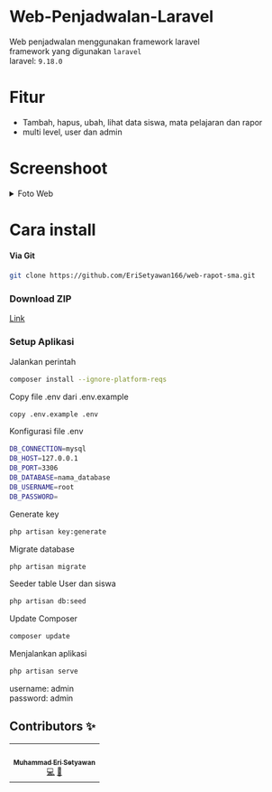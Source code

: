 # Web-Penjadwalan-Laravel
Web penjadwalan menggunakan framework laravel
<br>
framework yang digunakan `laravel` 
<br>
laravel: `9.18.0`

# Fitur
- Tambah, hapus, ubah, lihat data siswa, mata pelajaran dan rapor
- multi level, user dan admin

# Screenshoot
<details>
    <summary>Foto Web</summary>
    <br>

|  |  |
| :---:  | :---:  |
| ![](screenshot/login.png)            | ![](screenshot/dashboard_admin.png)          
![](screenshot/siswa.png)  | ![](screenshot/matpel.png)            
![](screenshot/lihat.png)               | ![](screenshot/rapor_admin.png)   
![](screenshot/nilai_siswa.png)                            | ![](screenshot/dashboard_user.png)  
![](screenshot/ubah_password.png)            | ![](screenshot/rapor_user.png)                


</details>  

# Cara install

#### Via Git
```bash
git clone https://github.com/EriSetyawan166/web-rapot-sma.git
```

### Download ZIP
[Link](https://github.com/EriSetyawan166/web-rapot-sma/archive/refs/heads/master.zip)

### Setup Aplikasi
Jalankan perintah 
```bash
composer install --ignore-platform-reqs
```
Copy file .env dari .env.example
```bash
copy .env.example .env
```
Konfigurasi file .env
```bash
DB_CONNECTION=mysql
DB_HOST=127.0.0.1
DB_PORT=3306
DB_DATABASE=nama_database
DB_USERNAME=root
DB_PASSWORD=
```
Generate key
```bash
php artisan key:generate
```
Migrate database
```bash
php artisan migrate
```
Seeder table User dan siswa
```bash
php artisan db:seed
```

Update Composer
```bash
composer update
```

Menjalankan aplikasi
```bash
php artisan serve
```

username: admin
<br>
password: admin

## Contributors ✨
<table>
  <tr>
    <td align="center"><a href="https://github.com/EriSetyawan166"><img src="https://avatars.githubusercontent.com/u/72864742?v=4" width="100px;" alt=""/><br /><sub><b>Muhammad Eri Setyawan</b></sub></a><br/><a href="#" title="Code">💻</a> <a href="#" title="Documentation">📖</td>
  </tr>
</table>
